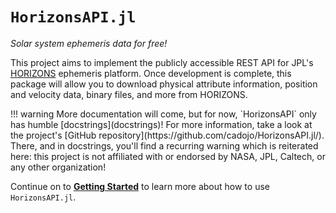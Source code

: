 # `HorizonsAPI.jl`

_Solar system ephemeris data for free!_

This project aims to implement the publicly accessible REST API for JPL's
[HORIZONS](https://ssd-api.jpl.nasa.gov/horizons.html) ephemeris platform. Once
development is complete, this package will allow you to download physical
attribute information, position and velocity data, binary files, and more from
HORIZONS.

<div> <!-- Block around admonition tells auto-formatter to leave it alone! -->
!!! warning 
    More documentation will come, but for now, `HorizonsAPI` only has
    humble [docstrings](docstrings)! For more information, take a look at the
    project's [GitHub repository](https://github.com/cadojo/HorizonsAPI.jl/). There,
    and in docstrings, you'll find a recurring warning which is reiterated here:
    this project is not affiliated with or endorsed by NASA, JPL, Caltech, or any
    other organization!
</div>

Continue on to [**Getting Started**](getting-started/index.md) to learn more
about how to use `HorizonsAPI.jl`.
